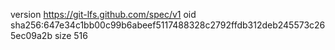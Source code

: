 version https://git-lfs.github.com/spec/v1
oid sha256:647e34c1bb00c99b6abeef5117488328c2792ffdb312deb245573c265ec09a2b
size 516
